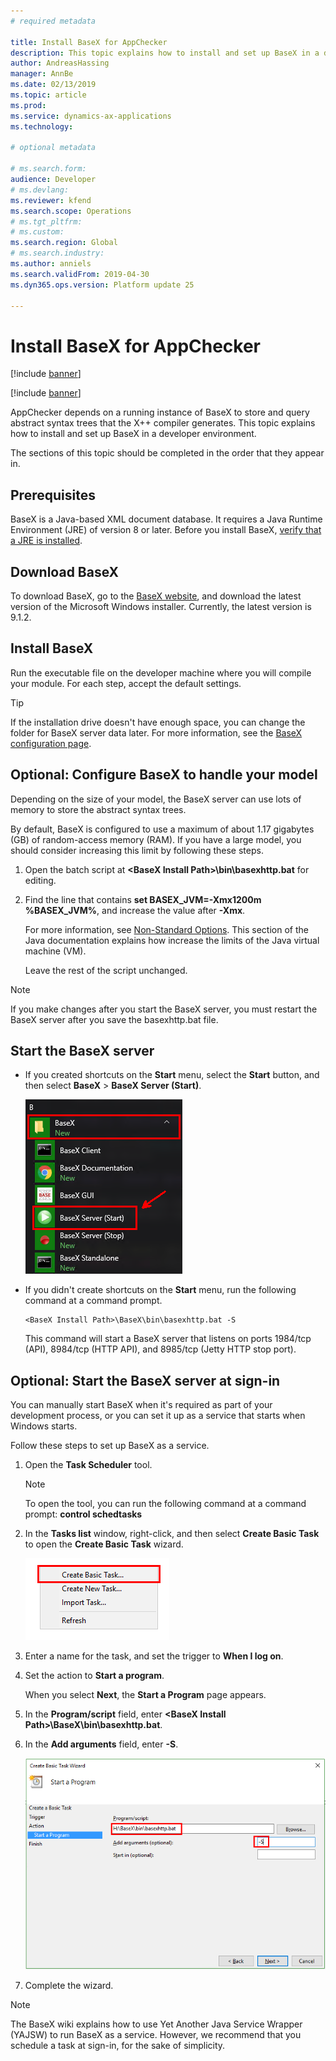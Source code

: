 ```yaml
---
# required metadata

title: Install BaseX for AppChecker
description: This topic explains how to install and set up BaseX in a developer environment.
author: AndreasHassing
manager: AnnBe
ms.date: 02/13/2019
ms.topic: article
ms.prod: 
ms.service: dynamics-ax-applications
ms.technology: 

# optional metadata

# ms.search.form:  
audience: Developer
# ms.devlang: 
ms.reviewer: kfend
ms.search.scope: Operations
# ms.tgt_pltfrm: 
# ms.custom: 
ms.search.region: Global
# ms.search.industry: 
ms.author: anniels
ms.search.validFrom: 2019-04-30
ms.dyn365.ops.version: Platform update 25

---
```


# Install BaseX for AppChecker

[!include [banner](../includes/banner.md)]

[!include [banner](../includes/preview-banner.md)]

AppChecker depends on a running instance of BaseX to store and query abstract syntax trees that the X++ compiler generates. This topic explains how to install and set up BaseX in a developer environment.

The sections of this topic should be completed in the order that they appear in.

## Prerequisites

BaseX is a Java-based XML document database. It requires a Java Runtime Environment (JRE) of version 8 or later. Before you install BaseX, [verify that a JRE is installed](https://aka.ms/getjava).

## Download BaseX

To download BaseX, go to the [BaseX website](http://basex.org/download/), and download the latest version of the Microsoft Windows installer. Currently, the latest version is 9.1.2.

## Install BaseX

Run the executable file on the developer machine where you will compile your module. For each step, accept the default settings.

> [!TIP]
> If the installation drive doesn't have enough space, you can change the folder for BaseX server data later. For more information, see the [BaseX configuration page](http://docs.basex.org/wiki/Configuration#Database_Directory).

## Optional: Configure BaseX to handle your model

Depending on the size of your model, the BaseX server can use lots of memory to store the abstract syntax trees.

By default, BaseX is configured to use a maximum of about 1.17 gigabytes (GB) of random-access memory (RAM). If you have a large model, you should consider increasing this limit by following these steps.

1. Open the batch script at **\<BaseX Install Path\>\\bin\\basexhttp.bat** for editing.
2. Find the line that contains **set BASEX\_JVM=-Xmx1200m %BASEX\_JVM%**, and increase the value after **-Xmx**.

    For more information, see [Non-Standard Options](https://docs.oracle.com/javase/8/docs/technotes/tools/windows/java.html#BABHDABI). This section of the Java documentation explains how increase the limits of the Java virtual machine (VM).

    Leave the rest of the script unchanged.

> [!NOTE]
> If you make changes after you start the BaseX server, you must restart the BaseX server after you save the basexhttp.bat file.

## Start the BaseX server

- If you created shortcuts on the **Start** menu, select the **Start** button, and then select **BaseX** \> **BaseX Server (Start)**.

    ![BaseX Server (Start) shortcut](./media/basex-start.png)

- If you didn't create shortcuts on the **Start** menu, run the following command at a command prompt.

    ```text
    <BaseX Install Path>\BaseX\bin\basexhttp.bat -S
    ```

    This command will start a BaseX server that listens on ports 1984/tcp (API), 8984/tcp (HTTP API), and 8985/tcp (Jetty HTTP stop port).

## Optional: Start the BaseX server at sign-in

You can manually start BaseX when it's required as part of your development process, or you can set it up as a service that starts when Windows starts.

Follow these steps to set up BaseX as a service.

1. Open the **Task Scheduler** tool.

    > [!NOTE]
    > To open the tool, you can run the following command at a command prompt: **control schedtasks**

2. In the **Tasks list** window, right-click, and then select **Create Basic Task** to open the **Create Basic Task** wizard.

    ![Create Basic Task command](./media/tasksched-create-basic-task.png)

3. Enter a name for the task, and set the trigger to **When I log on**.
4. Set the action to **Start a program**.

    When you select **Next**, the **Start a Program** page appears.

5. In the **Program/script** field, enter **\<BaseX Install Path\>\\BaseX\\bin\\basexhttp.bat**.
6. In the **Add arguments** field, enter **-S**.

    ![Create Basic Task wizard, where arguments are set to start "basexhttp.bat -S"](./media/tasksched-start-basex-http-server.png)

7. Complete the wizard.

> [!NOTE]
> The BaseX wiki explains how to use Yet Another Java Service Wrapper (YAJSW) to run BaseX as a service. However, we recommend that you schedule a task at sign-in, for the sake of simplicity.
